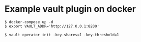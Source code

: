 # Example vault plugin on docker

```
$ docker-compose up -d
$ export VAULT_ADDR='http://127.0.0.1:8200'
```

```
$ vault operator init -key-shares=1 -key-threshold=1
```
